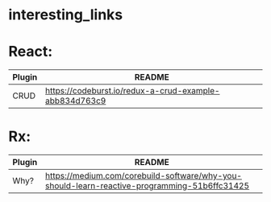 # interesting_links

# React:

| Plugin | README |
| ------ | ------ |
| CRUD | https://codeburst.io/redux-a-crud-example-abb834d763c9 |

# Rx:

| Plugin | README |
| ------ | ------ |
| Why? | https://medium.com/corebuild-software/why-you-should-learn-reactive-programming-51b6ffc31425 |

